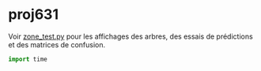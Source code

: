 # proj631

Voir [zone_test.py](Proj/zone_test.py) pour les affichages des arbres, des essais de prédictions et des matrices de confusion.

```python
import time
```


